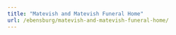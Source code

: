 ```yaml
---
title: "Matevish and Matevish Funeral Home"
url: /ebensburg/matevish-and-matevish-funeral-home/
---
```


